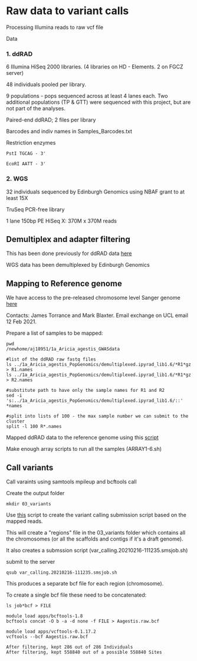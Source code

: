 # Raw data to variant calls

Processing Illumina reads to raw vcf file

Data

### 1. ddRAD

6 Illumina HiSeq 2000 libraries. (4 libraries on HD - Elements. 2 on FGCZ server)

48 individuals pooled per library.

9 populations - pops sequenced across at least 4 lanes each. Two additional populations (TP & GTT) were sequenced with this project, but are not part of the analyses.

Paired-end ddRAD; 2 files per library

Barcodes and indiv names in Samples_Barcodes.txt

Restriction enzymes

```
PstI TGCAG - 3'

EcoRI AATT - 3'
```


### 2. WGS

32 individuals sequenced by Edinburgh Genomics using NBAF grant to at least 15X

TruSeq PCR-free library

1 lane 150bp PE HiSeq X: 370M x 370M reads




## Demultiplex and adapter filtering

This has been done previously for ddRAD data [here](https://github.com/alexjvr1/AriciaAgestis_PopGenMS/blob/master/1.RawData_to_Variants.md)

WGS data has been demultiplexed by Edinburgh Genomics



## Mapping to Reference genome

We have access to the pre-released chromosome level Sanger genome [here](ftp://ngs.sanger.ac.uk/scratch/project/grit/VGP/ilAriAges1.1/)

Contacts: James Torrance and Mark Blaxter. Email exchange on UCL email 12 Feb 2021. 

Prepare a list of samples to be mapped: 
```
pwd
/newhome/aj18951/1a_Aricia_agestis_GWASdata

#list of the ddRAD raw fastq files
ls ../1a_Aricia_agestis_PopGenomics/demultiplexed.ipyrad_lib1.6/*R1*gz > R1.names
ls ../1a_Aricia_agestis_PopGenomics/demultiplexed.ipyrad_lib1.6/*R1*gz > R2.names

#substitute path to have only the sample names for R1 and R2 
sed -i 's:../1a_Aricia_agestis_PopGenomics/demultiplexed.ipyrad_lib1.6/::' *names

#split into lists of 100 - the max sample number we can submit to the cluster
split -l 100 R*.names 
```

Mapped ddRAD data to the reference genome using this [script](https://github.com/alexjvr1/AriciaAgestis_GWASMS/blob/main/02_MapwithBWAmem.ARRAY1.sh)

Make enough array scripts to run all the samples (ARRAY1-6.sh)


## Call variants 

Call varaints using samtools mpileup and bcftools call 

Create the output folder
```
mkdir 03_variants

```

Use [this](https://github.com/alexjvr1/AriciaAgestis_GWASMS/blob/main/03a_variant_calling_bluecp3.sh) script to create the variant calling submission script based on the mapped reads. 


This will create a "regions" file in the 03_variants folder which contains all the chromosomes (or all the scaffolds and contigs if it's a draft genome). 

It also creates a submssion script (var_calling.20210216-111235.smsjob.sh)

submit to the server
```
qsub var_calling.20210216-111235.smsjob.sh
```

This produces a separate bcf file for each region (chromosome). 

To create a single bcf file these need to be concatenated: 
```
ls job*bcf > FILE

module load apps/bcftools-1.8  
bcftools concat -O b -a -d none -f FILE > Aagestis.raw.bcf

module load apps/vcftools-0.1.17.2
vcftools --bcf Aagestis.raw.bcf 

After filtering, kept 286 out of 286 Individuals
After filtering, kept 558840 out of a possible 558840 Sites
```



